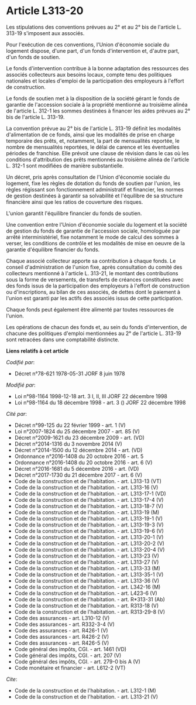 # Article L313-20

Les stipulations des conventions prévues au 2° et au 2° bis de l'article L. 313-19 s'imposent aux associés.

Pour l'exécution de ces conventions, l'Union d'économie sociale du logement dispose, d'une part, d'un fonds d'intervention
et, d'autre part, d'un fonds de soutien.

Le fonds d'intervention contribue à la bonne adaptation des ressources des associés collecteurs aux besoins locaux, compte
tenu des politiques nationales et locales d'emploi de la participation des employeurs à l'effort de construction.

Le fonds de soutien met à la disposition de la société gérant le fonds de garantie de l'accession sociale à la propriété
mentionné au troisième alinéa de l'article L. 312-1 les sommes destinées à financer les aides prévues au 2° bis de l'article
L. 313-19.

La convention prévue au 2° bis de l'article L. 313-19 définit les modalités d'alimentation de ce fonds, ainsi que les
modalités de prise en charge temporaire des prêts, et, notamment, la part de mensualités reportée, le nombre de mensualités
reportées, le délai de carence et les éventuelles périodes de franchise. Elle prévoit une clause de révision dans le cas où
les conditions d'attribution des prêts mentionnés au troisième alinéa de l'article L. 312-1 sont modifiées de manière
substantielle.

Un décret, pris après consultation de l'Union d'économie sociale du logement, fixe les règles de dotation du fonds de soutien
par l'union, les règles régissant son fonctionnement administratif et financier, les normes de gestion destinées à garantir
sa solvabilité et l'équilibre de sa structure financière ainsi que les ratios de couverture des risques.

L'union garantit l'équilibre financier du fonds de soutien.

Une convention entre l'Union d'économie sociale du logement et la société de gestion du fonds de garantie de l'accession
sociale, homologuée par arrêté interministériel, fixe notamment le mode de calcul des sommes à verser, les conditions de
contrôle et les modalités de mise en oeuvre de la garantie d'équilibre financier du fonds.

Chaque associé collecteur apporte sa contribution à chaque fonds. Le conseil d'administration de l'union fixe, après
consultation du comité des collecteurs mentionné à l'article L. 313-21, le montant des contributions sous la forme de
versements, de transferts de créances constituées avec des fonds issus de la participation des employeurs à l'effort de
construction ou d'inscriptions, au bilan de ces associés, de dettes dont le paiement à l'union est garanti par les actifs des
associés issus de cette participation.

Chaque fonds peut également être alimenté par toutes ressources de l'union.

Les opérations de chacun des fonds et, au sein du fonds d'intervention, de chacune des politiques d'emploi mentionnées au 2°
de l'article L. 313-19 sont retracées dans une comptabilité distincte.

**Liens relatifs à cet article**

_Codifié par_:

  - Décret n°78-621 1978-05-31 JORF 8 juin 1978

_Modifié par_:

  - Loi n°98-1164 1998-12-18 art. 3 I, II, III JORF 22 décembre 1998
  - Loi n°98-1164 du 18 décembre 1998 - art. 3 () JORF 22 décembre 1998

_Cité par_:

  - Décret n°99-125 du 22 février 1999 - art. 1 (V)
  - Loi n°2007-1824 du 25 décembre 2007 - art. 85 (V)
  - Décret n°2009-1621 du 23 décembre 2009 - art. (VD)
  - Décret n°2014-1316 du 3 novembre 2014 (V)
  - Décret n°2014-1500 du 12 décembre 2014 - art. (VD)
  - Ordonnance n°2016-1408 du 20 octobre 2016 - art. 5
  - Ordonnance n°2016-1408 du 20 octobre 2016 - art. 6 (V)
  - Décret n°2016-1681 du 5 décembre 2016 - art. (VD)
  - Décret n°2017-1730 du 21 décembre 2017 - art. 6 (V)
  - Code de la construction et de l'habitation. - art. L313-13 (VT)
  - Code de la construction et de l'habitation. - art. L313-16 (V)
  - Code de la construction et de l'habitation. - art. L313-17-1 (VD)
  - Code de la construction et de l'habitation. - art. L313-17-4 (V)
  - Code de la construction et de l'habitation. - art. L313-18-7 (V)
  - Code de la construction et de l'habitation. - art. L313-19 (M)
  - Code de la construction et de l'habitation. - art. L313-19-1 (V)
  - Code de la construction et de l'habitation. - art. L313-19-3 (V)
  - Code de la construction et de l'habitation. - art. L313-19-6 (V)
  - Code de la construction et de l'habitation. - art. L313-20-1 (V)
  - Code de la construction et de l'habitation. - art. L313-20-2 (V)
  - Code de la construction et de l'habitation. - art. L313-20-4 (V)
  - Code de la construction et de l'habitation. - art. L313-23 (V)
  - Code de la construction et de l'habitation. - art. L313-27 (V)
  - Code de la construction et de l'habitation. - art. L313-33 (M)
  - Code de la construction et de l'habitation. - art. L313-35-1 (V)
  - Code de la construction et de l'habitation. - art. L313-36 (V)
  - Code de la construction et de l'habitation. - art. L342-16 (M)
  - Code de la construction et de l'habitation. - art. L423-6 (V)
  - Code de la construction et de l'habitation. - art. R*313-31 (Ab)
  - Code de la construction et de l'habitation. - art. R313-18 (V)
  - Code de la construction et de l'habitation. - art. R313-29-8 (V)
  - Code des assurances - art. L310-12 (V)
  - Code des assurances - art. R332-3-4 (V)
  - Code des assurances - art. R426-1 (V)
  - Code des assurances - art. R426-2 (V)
  - Code des assurances - art. R426-5 (V)
  - Code général des impôts, CGI. - art. 1461 (VD)
  - Code général des impôts, CGI. - art. 207 (V)
  - Code général des impôts, CGI. - art. 279-0 bis A (V)
  - Code monétaire et financier - art. L612-2 (VT)

_Cite_:

  - Code de la construction et de l'habitation. - art. L312-1 (M)
  - Code de la construction et de l'habitation. - art. L313-21 (V)
